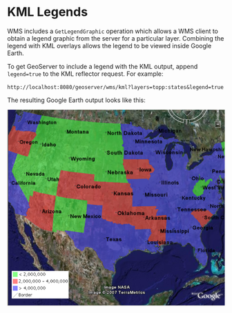 # KML Legends

WMS includes a `GetLegendGraphic` operation which allows a WMS client to obtain a legend graphic from the server for a particular layer. Combining the legend with KML overlays allows the legend to be viewed inside Google Earth.

To get GeoServer to include a legend with the KML output, append `legend=true` to the KML reflector request. For example:

    http://localhost:8080/geoserver/wms/kml?layers=topp:states&legend=true

The resulting Google Earth output looks like this:

![](images/legend.png)
